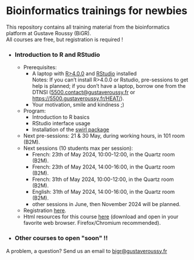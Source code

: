# Bioinformatics trainings for newbies
This repository contains all training material from the bioinformatics platform at Gustave Roussy (BiGR).  
All courses are free, but registration is required ! 

- ### Introduction to R and RStudio
  - Prerequisites:
    - A laptop with [R>4.0.0](https://cran.r-project.org/) and [RStudio](https://posit.co/download/rstudio-desktop/) installed  
    Notes: If you can’t install R>4.0.0 or Rstudio, pre-sessions to get help is planned; if you don’t have a laptop, borrow one from the DTNSI (5500.contact@gustaveroussy.fr or https://5500.gustaveroussy.fr/HEAT/).
    - Your motivation, smile and kindness ;)
  - Program:
    - Introduction to R basics
    - RStudio interface usage
    - Installation of the [swirl package](https://swirlstats.com/)
  - Next pre-sessions: 21 & 30 May, during working hours, in 101 room (B2M).
  - Next sessions (10 students max per session):
    - French: 23th of May 2024, 10:00-12:00, in the Quartz room (B2M).
    - French: 23th of May 2024, 14:00-16:00, in the Quartz room (B2M).
    - French: 31th of May 2024, 10:00-12:00, in the Quartz room (B2M).
    - English: 31th of May 2024, 14:00-16:00, in the Quartz room (B2M).
    - other sessions in June, then November 2024 will be planned.
  - Registration [here](https://docs.google.com/forms/d/e/1FAIpQLScuym-rpaFEEZ9rvP1yY7DMWgm0MlHVLFGa57iyZiZ3LXwquw/viewform?usp=sf_link).
  - Html resources for this course [here](https://github.com/gustaveroussy/training_bigr/blob/main/Introduction_R_RStudio/For_Students/GR_IntroR_RStudio.html) (download and open in your favorite web browser. Firefox/Chromium recommended).

- ### Other courses to open "soon" !!

A problem, a question? Send us an email to bigr@gustaveroussy.fr
